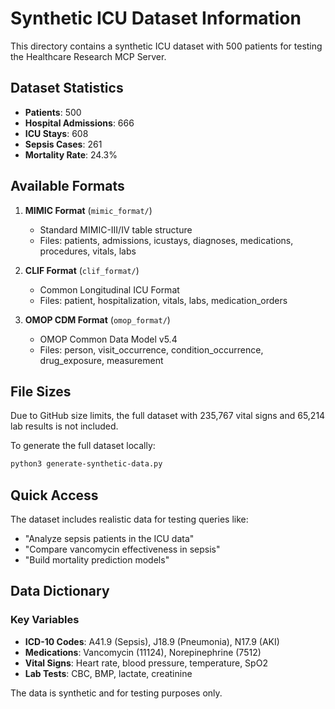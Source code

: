 # Synthetic ICU Dataset Information

This directory contains a synthetic ICU dataset with 500 patients for testing the Healthcare Research MCP Server.

## Dataset Statistics
- **Patients**: 500
- **Hospital Admissions**: 666
- **ICU Stays**: 608
- **Sepsis Cases**: 261
- **Mortality Rate**: 24.3%

## Available Formats

1. **MIMIC Format** (`mimic_format/`)
   - Standard MIMIC-III/IV table structure
   - Files: patients, admissions, icustays, diagnoses, medications, procedures, vitals, labs

2. **CLIF Format** (`clif_format/`)
   - Common Longitudinal ICU Format
   - Files: patient, hospitalization, vitals, labs, medication_orders

3. **OMOP CDM Format** (`omop_format/`)
   - OMOP Common Data Model v5.4
   - Files: person, visit_occurrence, condition_occurrence, drug_exposure, measurement

## File Sizes

Due to GitHub size limits, the full dataset with 235,767 vital signs and 65,214 lab results is not included.

To generate the full dataset locally:
```bash
python3 generate-synthetic-data.py
```

## Quick Access

The dataset includes realistic data for testing queries like:
- "Analyze sepsis patients in the ICU data"
- "Compare vancomycin effectiveness in sepsis"
- "Build mortality prediction models"

## Data Dictionary

### Key Variables
- **ICD-10 Codes**: A41.9 (Sepsis), J18.9 (Pneumonia), N17.9 (AKI)
- **Medications**: Vancomycin (11124), Norepinephrine (7512)
- **Vital Signs**: Heart rate, blood pressure, temperature, SpO2
- **Lab Tests**: CBC, BMP, lactate, creatinine

The data is synthetic and for testing purposes only.